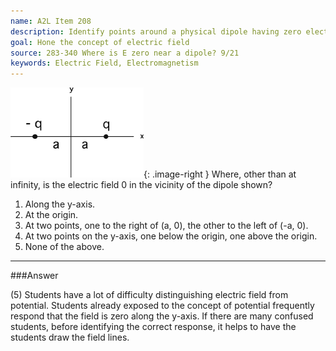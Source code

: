 ```yaml
---
name: A2L Item 208
description: Identify points around a physical dipole having zero electric field.
goal: Hone the concept of electric field
source: 283-340 Where is E zero near a dipole? 9/21
keywords: Electric Field, Electromagnetism
---
```


![Item208_fig1.gif](../images/Item208_fig1.gif){: .image-right } Where,
other than at infinity, is the electric field 0 in the vicinity of the
dipole shown?

1. Along the y-axis.
2. At the origin.
3. At two points, one to the right of (a, 0), the other to the left of (-a,
   0).
4. At two points on the y-axis, one below the origin, one above the origin.
5. None of the above.


<hr/>

###Answer

(5) Students have a lot of difficulty distinguishing electric field from
potential. Students already exposed to the concept of potential
frequently respond that the field is zero along the y-axis. If there are
many confused students, before identifying the correct response, it
helps to have the students draw the field lines.
